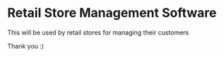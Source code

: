 # Retail Store Management Software

This will be used by retail stores for managing their customers

Thank you :)
